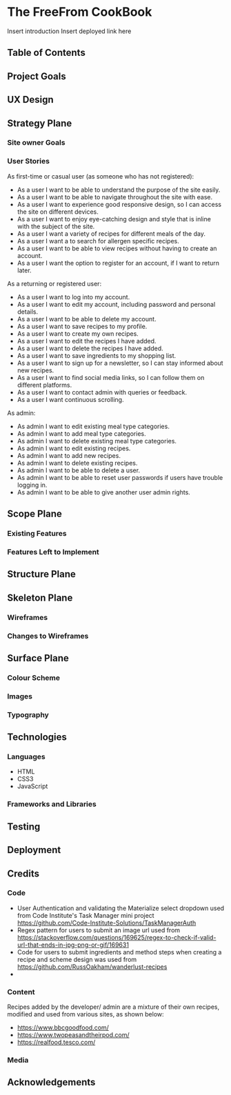 # The FreeFrom CookBook
Insert introduction
Insert deployed link here

## Table of Contents

## Project Goals


## UX Design

## Strategy Plane

### Site owner Goals


### User Stories

As first-time or casual user (as someone who has not registered):
* As a user I want to be able to understand the purpose of the site easily.
* As a user I want to be able to navigate throughout the site with ease.
* As a user I want to experience good responsive design, so I can access the site on different devices.
* As a user I want to enjoy eye-catching design and style that is inline with the subject of the site.
* As a user I want a variety of recipes for different meals of the day.
* As a user I want a to search for allergen specific recipes.
* As a user I want to be able to view recipes without having to create an account.
* As a user I want the option to register for an account, if I want to return later.

As a returning or registered user:
* As a user I want to log into my account.
* As a user I want to edit my account, including password and personal details.
* As a user I want to be able to delete my account.
* As a user I want to save recipes to my profile.
* As a user I want to create my own recipes.
* As a user I want to edit the recipes I have added.
* As a user I want to delete the recipes I have added.
* As a user I want to save ingredients to my shopping list.
* As a user I want to sign up for a newsletter, so I can stay informed about new recipes.
* As a user I want to find social media links, so I can follow them on different platforms.
* As a user I want to contact admin with queries or feedback.
* As a user I want continuous scrolling.

As admin:
* As admin I want to edit existing meal type categories.
* As admin I want to add meal type categories.
* As admin I want to delete existing meal type categories.
* As admin I want to edit existing recipes.
* As admin I want to add new recipes.
* As admin I want to delete existing recipes.
* As admin I want to be able to delete a user.
* As admin I want to be able to reset user passwords if users have trouble logging in.
* As admin I want to be able to give another user admin rights. 



## Scope Plane

### **Existing Features**

### **Features Left to Implement**

## Structure Plane

## Skeleton Plane

### Wireframes

### Changes to Wireframes

## Surface Plane

### Colour Scheme

### Images

### Typography

## Technologies

### Languages

- HTML
- CSS3
- JavaScript

### Frameworks and Libraries

## Testing

## Deployment

## Credits

### Code
- User Authentication and validating the Materialize select dropdown used from Code Institute's Task Manager mini project https://github.com/Code-Institute-Solutions/TaskManagerAuth
- Regex pattern for users to submit an image url used from https://stackoverflow.com/questions/169625/regex-to-check-if-valid-url-that-ends-in-jpg-png-or-gif/169631
- Code for users to submit ingredients and method steps when creating a recipe and scheme design was used from https://github.com/RussOakham/wanderlust-recipes
- 

### Content
Recipes added by the developer/ admin are a mixture of their own recipes, modified and used from various sites, as shown below:
- https://www.bbcgoodfood.com/
-  https://www.twopeasandtheirpod.com/
- https://realfood.tesco.com/


### Media

## Acknowledgements